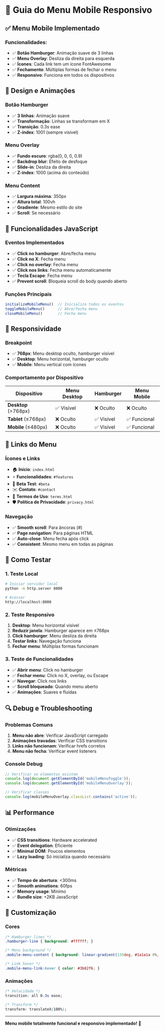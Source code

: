 # 📱 Guia do Menu Mobile Responsivo

## ✅ **Menu Mobile Implementado**

### **Funcionalidades:**
- ✅ **Botão Hamburger**: Animação suave de 3 linhas
- ✅ **Menu Overlay**: Desliza da direita para esquerda
- ✅ **Ícones**: Cada link tem um ícone FontAwesome
- ✅ **Fechamento**: Múltiplas formas de fechar o menu
- ✅ **Responsivo**: Funciona em todos os dispositivos

## 🎨 **Design e Animações**

### **Botão Hamburger**
- ✅ **3 linhas**: Animação suave
- ✅ **Transformação**: Linhas se transformam em X
- ✅ **Transição**: 0.3s ease
- ✅ **Z-index**: 1001 (sempre visível)

### **Menu Overlay**
- ✅ **Fundo escuro**: rgba(0, 0, 0, 0.9)
- ✅ **Backdrop blur**: Efeito de desfoque
- ✅ **Slide-in**: Desliza da direita
- ✅ **Z-index**: 1000 (acima do conteúdo)

### **Menu Content**
- ✅ **Largura máxima**: 350px
- ✅ **Altura total**: 100vh
- ✅ **Gradiente**: Mesmo estilo do site
- ✅ **Scroll**: Se necessário

## 🔧 **Funcionalidades JavaScript**

### **Eventos Implementados**
- ✅ **Click no hamburger**: Abre/fecha menu
- ✅ **Click no X**: Fecha menu
- ✅ **Click no overlay**: Fecha menu
- ✅ **Click nos links**: Fecha menu automaticamente
- ✅ **Tecla Escape**: Fecha menu
- ✅ **Prevent scroll**: Bloqueia scroll do body quando aberto

### **Funções Principais**
```javascript
initializeMobileMenu()  // Inicializa todos os eventos
toggleMobileMenu()      // Abre/fecha menu
closeMobileMenu()       // Fecha menu
```

## 📱 **Responsividade**

### **Breakpoint**
- ✅ **768px**: Menu desktop oculto, hamburger visível
- ✅ **Desktop**: Menu horizontal, hamburger oculto
- ✅ **Mobile**: Menu vertical com ícones

### **Comportamento por Dispositivo**

| Dispositivo | Menu Desktop | Hamburger | Menu Mobile |
|-------------|--------------|-----------|-------------|
| **Desktop** (>768px) | ✅ Visível | ❌ Oculto | ❌ Oculto |
| **Tablet** (≤768px) | ❌ Oculto | ✅ Visível | ✅ Funcional |
| **Mobile** (≤480px) | ❌ Oculto | ✅ Visível | ✅ Funcional |

## 🎯 **Links do Menu**

### **Ícones e Links**
- 🏠 **Início**: `index.html`
- ⭐ **Funcionalidades**: `#features`
- 🧪 **Beta Test**: `#beta`
- ✉️ **Contato**: `#contact`
- 📄 **Termos de Uso**: `terms.html`
- 🛡️ **Política de Privacidade**: `privacy.html`

### **Navegação**
- ✅ **Smooth scroll**: Para âncoras (#)
- ✅ **Page navigation**: Para páginas HTML
- ✅ **Auto-close**: Menu fecha após click
- ✅ **Consistent**: Mesmo menu em todas as páginas

## 🧪 **Como Testar**

### **1. Teste Local**
```bash
# Iniciar servidor local
python -m http.server 8000

# Acessar
http://localhost:8000
```

### **2. Teste Responsivo**
1. **Desktop**: Menu horizontal visível
2. **Reduzir janela**: Hamburger aparece em ≤768px
3. **Click hamburger**: Menu desliza da direita
4. **Testar links**: Navegação funciona
5. **Fechar menu**: Múltiplas formas funcionam

### **3. Teste de Funcionalidades**
- ✅ **Abrir menu**: Click no hamburger
- ✅ **Fechar menu**: Click no X, overlay, ou Escape
- ✅ **Navegar**: Click nos links
- ✅ **Scroll bloqueado**: Quando menu aberto
- ✅ **Animações**: Suaves e fluidas

## 🔍 **Debug e Troubleshooting**

### **Problemas Comuns**
1. **Menu não abre**: Verificar JavaScript carregado
2. **Animações travadas**: Verificar CSS transitions
3. **Links não funcionam**: Verificar hrefs corretos
4. **Menu não fecha**: Verificar event listeners

### **Console Debug**
```javascript
// Verificar se elementos existem
console.log(document.getElementById('mobileMenuToggle'));
console.log(document.getElementById('mobileMenuOverlay'));

// Verificar classes
console.log(mobileMenuOverlay.classList.contains('active'));
```

## 📊 **Performance**

### **Otimizações**
- ✅ **CSS transitions**: Hardware accelerated
- ✅ **Event delegation**: Eficiente
- ✅ **Minimal DOM**: Poucos elementos
- ✅ **Lazy loading**: Só inicializa quando necessário

### **Métricas**
- ✅ **Tempo de abertura**: <300ms
- ✅ **Smooth animations**: 60fps
- ✅ **Memory usage**: Mínimo
- ✅ **Bundle size**: +2KB JavaScript

## 🎨 **Customização**

### **Cores**
```css
/* Hamburger lines */
.hamburger-line { background: #ffffff; }

/* Menu background */
.mobile-menu-content { background: linear-gradient(135deg, #1a1a1a 0%, #2d2d2d 100%); }

/* Link hover */
.mobile-menu-link:hover { color: #3b82f6; }
```

### **Animações**
```css
/* Velocidade */
transition: all 0.3s ease;

/* Transform */
transform: translateX(100%);
```

---

**Menu mobile totalmente funcional e responsivo implementado!** 🎉
